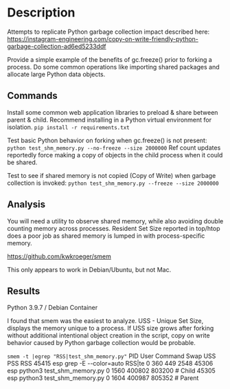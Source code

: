 # Description

Attempts to replicate Python garbage collection impact described
here: 
https://instagram-engineering.com/copy-on-write-friendly-python-garbage-collection-ad6ed5233ddf

Provide a simple example of the benefits of gc.freeze() prior to forking a process.
Do some common operations like importing shared packages and allocate large Python data objects.

## Commands
Install some common web application libraries to preload & share between parent & child.
Recommend installing in a Python virtual environment for isolation.
`pip install -r requirements.txt`

Test basic Python behavior on forking when gc.freeze() is not present:
`python test_shm_memory.py --no-freeze --size 2000000`
Ref count updates reportedly force making a copy of objects in the child process when it could be shared.

Test to see if shared memory is not copied (Copy of Write) when garbage collection is invoked:
`python test_shm_memory.py --freeze --size 2000000`

## Analysis

You will need a utility to observe shared memory, while also avoiding double counting memory across processes.
Resident Set Size reported in top/htop does a poor job as shared memory is lumped in with process-specific memory.

https://github.com/kwkroeger/smem

This only appears to work in Debian/Ubuntu, but not Mac.

## Results

Python 3.9.7 / Debian Container

I found that smem was the easiest to analyze.  USS - Unique Set Size, displays the memory unique to a process.
If USS size grows after forking without additional intentional object creation in the script, copy on write behavior
caused by Python garbage collection would be probable.


`smem -t |egrep "RSS|test_shm_memory.py"`
  PID User     Command                         Swap      USS      PSS      RSS
45415 esp      grep -E --color=auto RSS|te        0      360      449     2548
45306 esp      python3 test_shm_memory.py         0     1560   400802   803200 # Child
45305 esp      python3 test_shm_memory.py         0     1604   400987   805352 # Parent